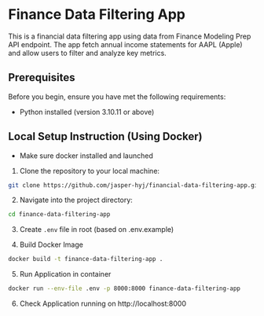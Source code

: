 # Finance Data Filtering App

This is a financial data filtering app using data from Finance Modeling Prep API endpoint. The app fetch
annual income statements for AAPL (Apple) and allow users to filter and analyze key metrics.

## Prerequisites

Before you begin, ensure you have met the following requirements:

-   Python installed (version 3.10.11 or above)

## Local Setup Instruction (Using Docker)
- Make sure docker installed and launched

1. Clone the repository to your local machine:

```bash
git clone https://github.com/jasper-hyj/financial-data-filtering-app.git
```

2. Navigate into the project directory:

```bash
cd finance-data-filtering-app
```

3. Create `.env` file in root (based on .env.example)

4. Build Docker Image
```bash
docker build -t finance-data-filtering-app .
```

5. Run Application in container
```bash
docker run --env-file .env -p 8000:8000 finance-data-filtering-app
```

6. Check Application running on http://localhost:8000